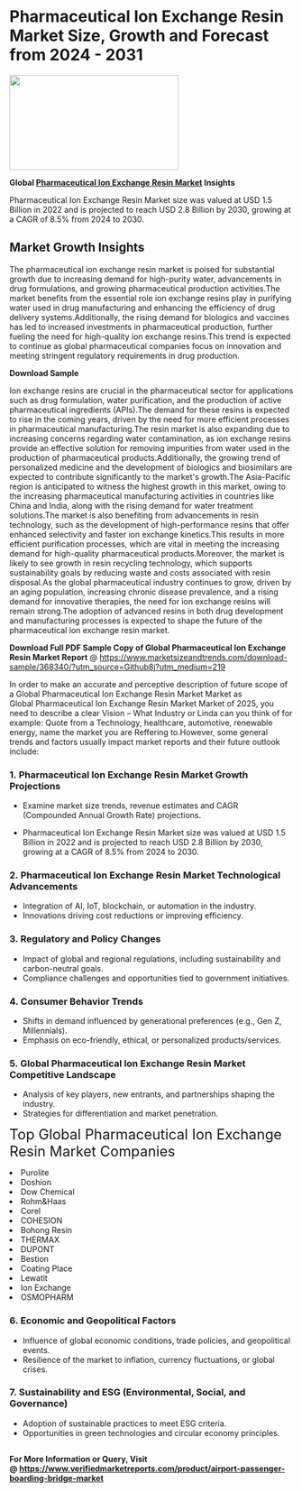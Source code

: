 <H1>Pharmaceutical Ion Exchange Resin Market Size, Growth and Forecast from 2024 - 2031</H1><img class="aligncenter size-medium wp-image-584254" src="https://thirdeyenews.in/wp-content/uploads/2024/09/Global-Market-Research-300x168.jpeg" alt="" width="300" height="168" /><p><strong>Global&nbsp;<a href="https://www.marketsizeandtrends.com/download-sample/368340/?utm_source=Github8j?utm_medium=219">Pharmaceutical Ion Exchange Resin Market</a> Insights</strong></p><p>Pharmaceutical Ion Exchange Resin Market size was valued at USD 1.5 Billion in 2022 and is projected to reach USD 2.8 Billion by 2030, growing at a CAGR of 8.5% from 2024 to 2030.</p><p><h2>Market Growth Insights</h2> <p>The pharmaceutical ion exchange resin market is poised for substantial growth due to increasing demand for high-purity water, advancements in drug formulations, and growing pharmaceutical production activities.The market benefits from the essential role ion exchange resins play in purifying water used in drug manufacturing and enhancing the efficiency of drug delivery systems.Additionally, the rising demand for biologics and vaccines has led to increased investments in pharmaceutical production, further fueling the need for high-quality ion exchange resins.This trend is expected to continue as global pharmaceutical companies focus on innovation and meeting stringent regulatory requirements in drug production.</p> <p><strong>Download Sample</strong></p> <p>Ion exchange resins are crucial in the pharmaceutical sector for applications such as drug formulation, water purification, and the production of active pharmaceutical ingredients (APIs).The demand for these resins is expected to rise in the coming years, driven by the need for more efficient processes in pharmaceutical manufacturing.The resin market is also expanding due to increasing concerns regarding water contamination, as ion exchange resins provide an effective solution for removing impurities from water used in the production of pharmaceutical products.Additionally, the growing trend of personalized medicine and the development of biologics and biosimilars are expected to contribute significantly to the market's growth.The Asia-Pacific region is anticipated to witness the highest growth in this market, owing to the increasing pharmaceutical manufacturing activities in countries like China and India, along with the rising demand for water treatment solutions.The market is also benefiting from advancements in resin technology, such as the development of high-performance resins that offer enhanced selectivity and faster ion exchange kinetics.This results in more efficient purification processes, which are vital in meeting the increasing demand for high-quality pharmaceutical products.Moreover, the market is likely to see growth in resin recycling technology, which supports sustainability goals by reducing waste and costs associated with resin disposal.As the global pharmaceutical industry continues to grow, driven by an aging population, increasing chronic disease prevalence, and a rising demand for innovative therapies, the need for ion exchange resins will remain strong.The adoption of advanced resins in both drug development and manufacturing processes is expected to shape the future of the pharmaceutical ion exchange resin market.<p><span class=""><strong>Download Full PDF Sample Copy of Global Pharmaceutical Ion Exchange Resin Market Report</strong> @ <a href="https://www.marketsizeandtrends.com/download-sample/368340/?utm_source=Github8j?utm_medium=219" target="_blank">https://www.marketsizeandtrends.com/download-sample/368340/?utm_source=Github8j?utm_medium=219</a></span></p><p>In order to make an accurate and perceptive description of future scope of a Global&nbsp;Pharmaceutical Ion Exchange Resin Market Market as Global&nbsp;Pharmaceutical Ion Exchange Resin Market Market of 2025, you need to describe a clear Vision &ndash; What Industry or Linda can you think of for example: Quote from a Technology, healthcare, automotive, renewable energy, name the market you are Reffering to.However, some general trends and factors usually impact market reports and their future outlook include:</p><h3>1.&nbsp;<strong>Pharmaceutical Ion Exchange Resin Market Growth Projections</strong></h3><ul><li>Examine market size trends, revenue estimates and CAGR (Compounded Annual Growth Rate) projections.</li><li><p>Pharmaceutical Ion Exchange Resin Market size was valued at USD 1.5 Billion in 2022 and is projected to reach USD 2.8 Billion by 2030, growing at a CAGR of 8.5% from 2024 to 2030.</p></li></ul><h3>2.&nbsp;<strong>Pharmaceutical Ion Exchange Resin Market Technological Advancements</strong></h3><ul><li>Integration of AI, IoT, blockchain, or automation in the industry.</li><li>Innovations driving cost reductions or improving efficiency.</li></ul><h3>3.&nbsp;<strong>Regulatory and Policy Changes</strong></h3><ul><li>Impact of global and regional regulations, including sustainability and carbon-neutral goals.</li><li>Compliance challenges and opportunities tied to government initiatives.</li></ul><h3>4.&nbsp;<strong>Consumer Behavior Trends</strong></h3><ul><li>Shifts in demand influenced by generational preferences (e.g., Gen Z, Millennials).</li><li>Emphasis on eco-friendly, ethical, or personalized products/services.</li></ul><h3>5.&nbsp;<strong>Global Pharmaceutical Ion Exchange Resin Market Competitive Landscape</strong></h3><ul><li>Analysis of key players, new entrants, and partnerships shaping the industry.</li><li>Strategies for differentiation and market penetration.</li></ul><p data-pm-slice="1 1 []"><span style="color: inherit; font-family: inherit; font-size: 25px;">Top Global Pharmaceutical Ion Exchange Resin Market Companies</span></p><div class="" data-test-id=""><p><li>Purolite</li><li> Doshion</li><li> Dow Chemical</li><li> Rohm&Haas</li><li> Corel</li><li> COHESION</li><li> Bohong Resin</li><li> THERMAX</li><li> DUPONT</li><li> Bestion</li><li> Coating Place</li><li> Lewatit</li><li> Ion Exchange</li><li> OSMOPHARM</li></p></div><h3>6.&nbsp;<strong>Economic and Geopolitical Factors</strong></h3><ul><li>Influence of global economic conditions, trade policies, and geopolitical events.</li><li>Resilience of the market to inflation, currency fluctuations, or global crises.</li></ul><h3>7.&nbsp;<strong>Sustainability and ESG (Environmental, Social, and Governance)</strong></h3><ul><li>Adoption of sustainable practices to meet ESG criteria.</li><li>Opportunities in green technologies and circular economy principles.</li></ul><h2><strong style="font-size: 14px;">For More Information or Query, Visit @&nbsp;</strong><a style="background-color: #ffffff; font-size: 14px;" href="https://www.marketsizeandtrends.com/report/pharmaceutical-ion-exchange-resin-market/" target="_blank">https://www.verifiedmarketreports.com/product/airport-passenger-boarding-bridge-market</a></h2>